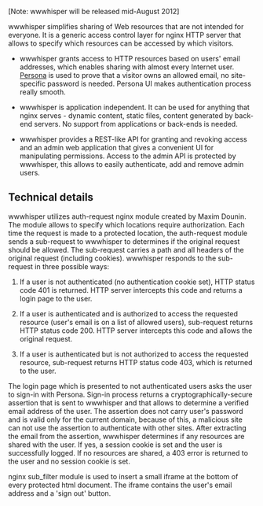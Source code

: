 [Note: wwwhisper will be released mid-August 2012]

wwwhisper simplifies sharing of Web resources that are not intended
for everyone. It is a generic access control layer for nginx HTTP
server that allows to specify which resources can be accessed by
which visitors.

* wwwhisper grants access to HTTP resources based on users' email
  addresses, which enables sharing with almost every Internet user.
  [Persona](http://persona.org) is used to prove that a visitor owns
  an allowed email, no site-specific password is needed. Persona UI
  makes authentication process really smooth.

* wwwhisper is application independent. It can be used for anything
  that nginx serves - dynamic content, static files, content generated
  by back-end servers. No support from applications or back-ends is needed.

* wwwhisper provides a REST-like API for granting and revoking access
  and an admin web application that gives a convenient UI for
  manipulating permissions. Access to the admin API is protected by
  wwwhisper, this allows to easily authenticate, add and remove admin
  users.



Technical details
-----------------

wwwhisper utilizes auth-request nginx module created by Maxim Dounin.
The module allows to specify which locations require authorization.
Each time the request is made to a protected location, the
auth-request module sends a sub-request to wwwhisper to determines if
the original request should be allowed. The sub-request carries a
path and all headers of the original request (including cookies).
wwwhisper responds to the sub-request in three possible ways:

1. If a user is not authenticated (no authentication cookie set), HTTP
   status code 401 is returned. HTTP server intercepts this code and
   returns a login page to the user.

2. If a user is authenticated and is authorized to access the
   requested resource (user's email is on a list of allowed users),
   sub-request returns HTTP status code 200. HTTP server intercepts
   this code and allows the original request.

3. If a user is authenticated but is not authorized to access the
   requested resource, sub-request returns HTTP status code 403, which
   is returned to the user.

The login page which is presented to not authenticated users asks the
user to sign-in with Persona. Sign-in process returns a
cryptographically-secure assertion that is sent to wwwhisper and that
allows to determine a verified email address of the user. The
assertion does not carry user's password and is valid only for the
current domain, because of this, a malicious site can not use the
assertion to authenticate with other sites. After extracting the email
from the assertion, wwwhisper determines if any resources are shared
with the user. If yes, a session cookie is set and the user is
successfully logged. If no resources are shared, a 403 error is returned
to the user and no session cookie is set.

nginx sub_filter module is used to insert a small iframe at the bottom
of every protected html document. The iframe contains the user's email
address and a 'sign out' button.